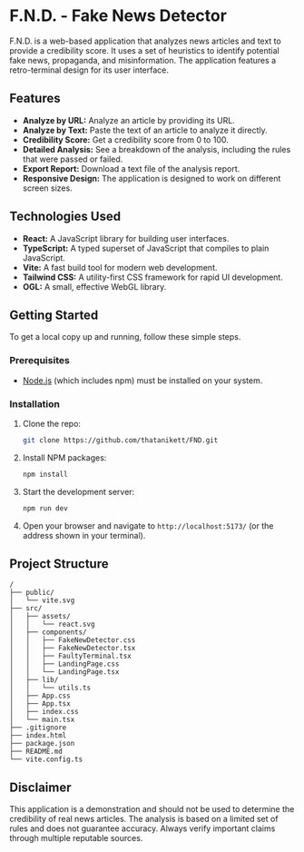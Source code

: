 # F.N.D. - Fake News Detector

F.N.D. is a web-based application that analyzes news articles and text to provide a credibility score. It uses a set of heuristics to identify potential fake news, propaganda, and misinformation. The application features a retro-terminal design for its user interface.

## Features

*   **Analyze by URL:** Analyze an article by providing its URL.
*   **Analyze by Text:** Paste the text of an article to analyze it directly.
*   **Credibility Score:** Get a credibility score from 0 to 100.
*   **Detailed Analysis:** See a breakdown of the analysis, including the rules that were passed or failed.
*   **Export Report:** Download a text file of the analysis report.
*   **Responsive Design:** The application is designed to work on different screen sizes.

## Technologies Used

*   **React:** A JavaScript library for building user interfaces.
*   **TypeScript:** A typed superset of JavaScript that compiles to plain JavaScript.
*   **Vite:** A fast build tool for modern web development.
*   **Tailwind CSS:** A utility-first CSS framework for rapid UI development.
*   **OGL:** A small, effective WebGL library.

## Getting Started

To get a local copy up and running, follow these simple steps.

### Prerequisites

*   [Node.js](https://nodejs.org/) (which includes npm) must be installed on your system.

### Installation

1.  Clone the repo:
    ```sh
    git clone https://github.com/thatanikett/FND.git
    ```
2.  Install NPM packages:
    ```sh
    npm install
    ```
3.  Start the development server:
    ```sh
    npm run dev
    ```
4.  Open your browser and navigate to `http://localhost:5173/` (or the address shown in your terminal).

## Project Structure

```
/
├── public/
│   └── vite.svg
├── src/
│   ├── assets/
│   │   └── react.svg
│   ├── components/
│   │   ├── FakeNewDetector.css
│   │   ├── FakeNewDetector.tsx
│   │   ├── FaultyTerminal.tsx
│   │   ├── LandingPage.css
│   │   └── LandingPage.tsx
│   ├── lib/
│   │   └── utils.ts
│   ├── App.css
│   ├── App.tsx
│   ├── index.css
│   └── main.tsx
├── .gitignore
├── index.html
├── package.json
├── README.md
└── vite.config.ts
```

## Disclaimer

This application is a demonstration and should not be used to determine the credibility of real news articles. The analysis is based on a limited set of rules and does not guarantee accuracy. Always verify important claims through multiple reputable sources.